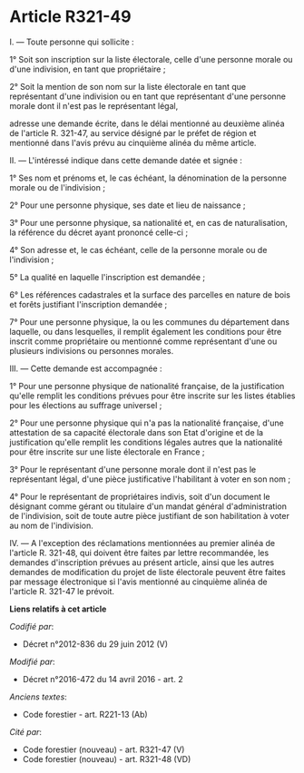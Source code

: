 # Article R321-49

I. ― Toute personne qui sollicite : 

1° Soit son inscription sur la liste électorale, celle d'une personne morale ou d'une indivision, en tant que propriétaire ; 

2° Soit la mention de son nom sur la liste électorale en tant que représentant d'une indivision ou en tant que représentant
d'une personne morale dont il n'est pas le représentant légal, 

adresse une demande écrite, dans le délai mentionné au deuxième alinéa de l'article R. 321-47, au service désigné par le
préfet de région et mentionné dans l'avis prévu au cinquième alinéa du même article. 

II. ― L'intéressé indique dans cette demande datée et signée : 

1° Ses nom et prénoms et, le cas échéant, la dénomination de la personne morale ou de l'indivision ; 

2° Pour une personne physique, ses date et lieu de naissance ; 

3° Pour une personne physique, sa nationalité et, en cas de naturalisation, la référence du décret ayant prononcé celle-ci ; 

4° Son adresse et, le cas échéant, celle de la personne morale ou de l'indivision ; 

5° La qualité en laquelle l'inscription est demandée ; 

6° Les références cadastrales et la surface des parcelles en nature de bois et forêts justifiant l'inscription demandée ; 

7° Pour une personne physique, la ou les communes du département dans laquelle, ou dans lesquelles, il remplit également les
conditions pour être inscrit comme propriétaire ou mentionné comme représentant d'une ou plusieurs indivisions ou personnes
morales. 

III. ― Cette demande est accompagnée : 

1° Pour une personne physique de nationalité française, de la justification qu'elle remplit les conditions prévues pour être
inscrite sur les listes établies pour les élections au suffrage universel ; 

2° Pour une personne physique qui n'a pas la nationalité française, d'une attestation de sa capacité électorale dans son Etat
d'origine et de la justification qu'elle remplit les conditions légales autres que la nationalité pour être inscrite sur une
liste électorale en France ; 

3° Pour le représentant d'une personne morale dont il n'est pas le représentant légal, d'une pièce justificative l'habilitant
à voter en son nom ; 

4° Pour le représentant de propriétaires indivis, soit d'un document le désignant comme gérant ou titulaire d'un mandat
général d'administration de l'indivision, soit de toute autre pièce justifiant de son habilitation à voter au nom de
l'indivision. 

IV. ― A l'exception des réclamations mentionnées au premier alinéa de l'article R. 321-48, qui doivent être faites par lettre
recommandée, les demandes d'inscription prévues au présent article, ainsi que les autres demandes de modification du projet
de liste électorale peuvent être faites par message électronique si l'avis mentionné au cinquième alinéa de l'article R.
321-47 le prévoit.

**Liens relatifs à cet article**

_Codifié par_:

  - Décret n°2012-836 du 29 juin 2012 (V)

_Modifié par_:

  - Décret n°2016-472 du 14 avril 2016 - art. 2

_Anciens textes_:

  - Code forestier - art. R221-13 (Ab)

_Cité par_:

  - Code forestier (nouveau) - art. R321-47 (V)
  - Code forestier (nouveau) - art. R321-48 (VD)
